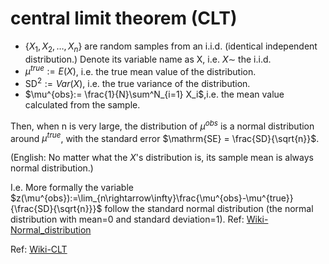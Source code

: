 # central limit theorem (CLT)

- $\{X_1,X_2,\dots,X_n\}$ are random samples from an i.i.d. (identical independent distribution.) Denote its variable name as X, i.e. $X\sim$ the i.i.d.
- $\mu^{true}:=E(X)$, i.e. the true mean value of the distribution.
- $\mathrm{SD}^2:=Var(X)$, i.e. the true variance of the distribution.
- $\mu^{obs}:= \frac{1}{N}\sum^N_{i=1} X_i$,i.e. the mean value calculated from the sample.

Then, when n is very large, the distribution of $\mu^{obs}$ is a normal distribution around $\mu^{true}$, with the standard error $\mathrm{SE} = \frac{SD}{\sqrt{n}}$. 

(English: No matter what the $X$'s distribution is, its sample mean is always normal distribution.)

I.e. More formally the variable $z(\mu^{obs}):=\lim_{n\rightarrow\infty}\frac{\mu^{obs}-\mu^{true}}{\frac{SD}{\sqrt{n}}}$ follow the standard normal distribution (the normal distribution with mean=0 and standard deviation=1). Ref: [Wiki-Normal_distribution](https://en.wikipedia.org/wiki/Normal_distribution)


Ref: [Wiki-CLT](https://en.wikipedia.org/wiki/Central_limit_theorem)